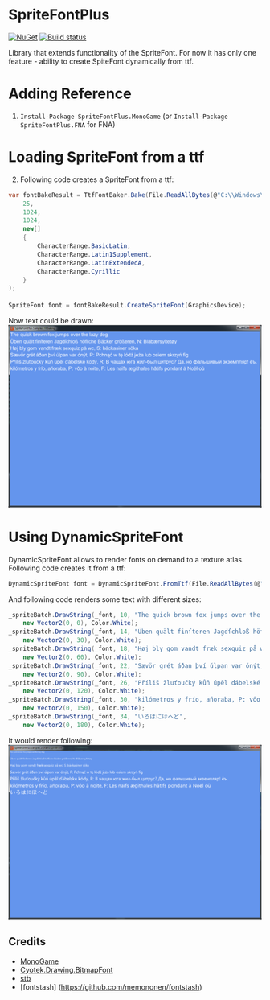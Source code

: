 # SpriteFontPlus
[![NuGet](https://img.shields.io/nuget/v/SpriteFontPlus.MonoGame.svg)](https://www.nuget.org/packages/SpriteFontPlus.MonoGame/) [![Build status](https://ci.appveyor.com/api/projects/status/2mbacxymarcxq4we?svg=true)](https://ci.appveyor.com/project/RomanShapiro/spritefontplus)

Library that extends functionality of the SpriteFont. For now it has only one feature - ability to create SpiteFont dynamically from ttf.

# Adding Reference
1. `Install-Package SpriteFontPlus.MonoGame` (or `Install-Package SpriteFontPlus.FNA` for FNA)

# Loading SpriteFont from a ttf
2. Following code creates a SpriteFont from a ttf:
```c#
var fontBakeResult = TtfFontBaker.Bake(File.ReadAllBytes(@"C:\\Windows\\Fonts\arial.ttf"),
	25,
	1024,
	1024,
	new[]
	{
		CharacterRange.BasicLatin,
		CharacterRange.Latin1Supplement,
		CharacterRange.LatinExtendedA,
		CharacterRange.Cyrillic
	}
);

SpriteFont font = fontBakeResult.CreateSpriteFont(GraphicsDevice);
```
Now text could be drawn:
![](/images/sample.png)

# Using DynamicSpriteFont
DynamicSpriteFont allows to render fonts on demand to a texture atlas.
Following code creates it from a ttf:
```c#
DynamicSpriteFont font = DynamicSpriteFont.FromTtf(File.ReadAllBytes(@"C:\\Windows\\Fonts\msyh.ttf"));
```

And following code renders some text with different sizes:
```c#
_spriteBatch.DrawString(_font, 10, "The quick brown fox jumps over the lazy dog", 
	new Vector2(0, 0), Color.White);
_spriteBatch.DrawString(_font, 14, "Üben quält finſteren Jagdſchloß höfliche Bäcker größeren, N: Blåbærsyltetøy",
	new Vector2(0, 30), Color.White);
_spriteBatch.DrawString(_font, 18, "Høj bly gom vandt fræk sexquiz på wc, S: bäckasiner söka",
	new Vector2(0, 60), Color.White);
_spriteBatch.DrawString(_font, 22, "Sævör grét áðan því úlpan var ónýt, P: Pchnąć w tę łódź jeża lub osiem skrzyń fig",
	new Vector2(0, 90), Color.White);
_spriteBatch.DrawString(_font, 26, "Příliš žluťoučký kůň úpěl ďábelské kódy, R: В чащах юга жил-был цитрус? Да, но фальшивый экземпляр! ёъ.",
	new Vector2(0, 120), Color.White);
_spriteBatch.DrawString(_font, 30, "kilómetros y frío, añoraba, P: vôo à noite, F: Les naïfs ægithales hâtifs pondant à Noël où",
	new Vector2(0, 150), Color.White);
_spriteBatch.DrawString(_font, 34, "いろはにほへど",
	new Vector2(0, 180), Color.White);
```
It would render following:
![](/images/sampleDynamicSpriteFont.png)

## Credits
* [MonoGame](http://www.monogame.net/)
* [Cyotek.Drawing.BitmapFont](https://github.com/cyotek/Cyotek.Drawing.BitmapFont)
* [stb](https://github.com/nothings/stb)
* [fontstash] (https://github.com/memononen/fontstash)
